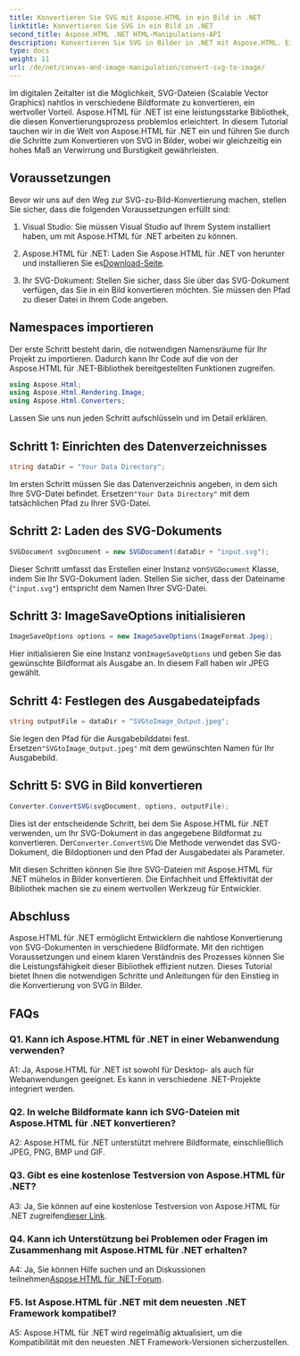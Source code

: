 ```yaml
---
title: Konvertieren Sie SVG mit Aspose.HTML in ein Bild in .NET
linktitle: Konvertieren Sie SVG in ein Bild in .NET
second_title: Aspose.HTML .NET HTML-Manipulations-API
description: Konvertieren Sie SVG in Bilder in .NET mit Aspose.HTML. Ein umfassendes Tutorial für Entwickler. Wandeln Sie SVG-Dokumente ganz einfach in die Formate JPEG, PNG, BMP und GIF um.
type: docs
weight: 11
url: /de/net/canvas-and-image-manipulation/convert-svg-to-image/
---
```


Im digitalen Zeitalter ist die Möglichkeit, SVG-Dateien (Scalable Vector Graphics) nahtlos in verschiedene Bildformate zu konvertieren, ein wertvoller Vorteil. Aspose.HTML für .NET ist eine leistungsstarke Bibliothek, die diesen Konvertierungsprozess problemlos erleichtert. In diesem Tutorial tauchen wir in die Welt von Aspose.HTML für .NET ein und führen Sie durch die Schritte zum Konvertieren von SVG in Bilder, wobei wir gleichzeitig ein hohes Maß an Verwirrung und Burstigkeit gewährleisten.

## Voraussetzungen

Bevor wir uns auf den Weg zur SVG-zu-Bild-Konvertierung machen, stellen Sie sicher, dass die folgenden Voraussetzungen erfüllt sind:

1. Visual Studio: Sie müssen Visual Studio auf Ihrem System installiert haben, um mit Aspose.HTML für .NET arbeiten zu können.

2.  Aspose.HTML für .NET: Laden Sie Aspose.HTML für .NET von herunter und installieren Sie es[Download-Seite](https://releases.aspose.com/html/net/).

3. Ihr SVG-Dokument: Stellen Sie sicher, dass Sie über das SVG-Dokument verfügen, das Sie in ein Bild konvertieren möchten. Sie müssen den Pfad zu dieser Datei in Ihrem Code angeben.

## Namespaces importieren


Der erste Schritt besteht darin, die notwendigen Namensräume für Ihr Projekt zu importieren. Dadurch kann Ihr Code auf die von der Aspose.HTML für .NET-Bibliothek bereitgestellten Funktionen zugreifen.

```csharp
using Aspose.Html;
using Aspose.Html.Rendering.Image;
using Aspose.Html.Converters;
```

Lassen Sie uns nun jeden Schritt aufschlüsseln und im Detail erklären.

## Schritt 1: Einrichten des Datenverzeichnisses

```csharp
string dataDir = "Your Data Directory";
```

 Im ersten Schritt müssen Sie das Datenverzeichnis angeben, in dem sich Ihre SVG-Datei befindet. Ersetzen`"Your Data Directory"` mit dem tatsächlichen Pfad zu Ihrer SVG-Datei.

## Schritt 2: Laden des SVG-Dokuments

```csharp
SVGDocument svgDocument = new SVGDocument(dataDir + "input.svg");
```

 Dieser Schritt umfasst das Erstellen einer Instanz von`SVGDocument` Klasse, indem Sie Ihr SVG-Dokument laden. Stellen Sie sicher, dass der Dateiname (`"input.svg"`) entspricht dem Namen Ihrer SVG-Datei.

## Schritt 3: ImageSaveOptions initialisieren

```csharp
ImageSaveOptions options = new ImageSaveOptions(ImageFormat.Jpeg);
```

 Hier initialisieren Sie eine Instanz von`ImageSaveOptions` und geben Sie das gewünschte Bildformat als Ausgabe an. In diesem Fall haben wir JPEG gewählt.

## Schritt 4: Festlegen des Ausgabedateipfads

```csharp
string outputFile = dataDir + "SVGtoImage_Output.jpeg";
```

 Sie legen den Pfad für die Ausgabebilddatei fest. Ersetzen`"SVGtoImage_Output.jpeg"` mit dem gewünschten Namen für Ihr Ausgabebild.

## Schritt 5: SVG in Bild konvertieren

```csharp
Converter.ConvertSVG(svgDocument, options, outputFile);
```

Dies ist der entscheidende Schritt, bei dem Sie Aspose.HTML für .NET verwenden, um Ihr SVG-Dokument in das angegebene Bildformat zu konvertieren. Der`Converter.ConvertSVG` Die Methode verwendet das SVG-Dokument, die Bildoptionen und den Pfad der Ausgabedatei als Parameter.

Mit diesen Schritten können Sie Ihre SVG-Dateien mit Aspose.HTML für .NET mühelos in Bilder konvertieren. Die Einfachheit und Effektivität der Bibliothek machen sie zu einem wertvollen Werkzeug für Entwickler.

## Abschluss

Aspose.HTML für .NET ermöglicht Entwicklern die nahtlose Konvertierung von SVG-Dokumenten in verschiedene Bildformate. Mit den richtigen Voraussetzungen und einem klaren Verständnis des Prozesses können Sie die Leistungsfähigkeit dieser Bibliothek effizient nutzen. Dieses Tutorial bietet Ihnen die notwendigen Schritte und Anleitungen für den Einstieg in die Konvertierung von SVG in Bilder.

## FAQs

### Q1. Kann ich Aspose.HTML für .NET in einer Webanwendung verwenden?

A1: Ja, Aspose.HTML für .NET ist sowohl für Desktop- als auch für Webanwendungen geeignet. Es kann in verschiedene .NET-Projekte integriert werden.

### Q2. In welche Bildformate kann ich SVG-Dateien mit Aspose.HTML für .NET konvertieren?

A2: Aspose.HTML für .NET unterstützt mehrere Bildformate, einschließlich JPEG, PNG, BMP und GIF.

### Q3. Gibt es eine kostenlose Testversion von Aspose.HTML für .NET?

 A3: Ja, Sie können auf eine kostenlose Testversion von Aspose.HTML für .NET zugreifen[dieser Link](https://releases.aspose.com/).

### Q4. Kann ich Unterstützung bei Problemen oder Fragen im Zusammenhang mit Aspose.HTML für .NET erhalten?

 A4: Ja, Sie können Hilfe suchen und an Diskussionen teilnehmen[Aspose.HTML für .NET-Forum](https://forum.aspose.com/).

### F5. Ist Aspose.HTML für .NET mit dem neuesten .NET Framework kompatibel?

A5: Aspose.HTML für .NET wird regelmäßig aktualisiert, um die Kompatibilität mit den neuesten .NET Framework-Versionen sicherzustellen.